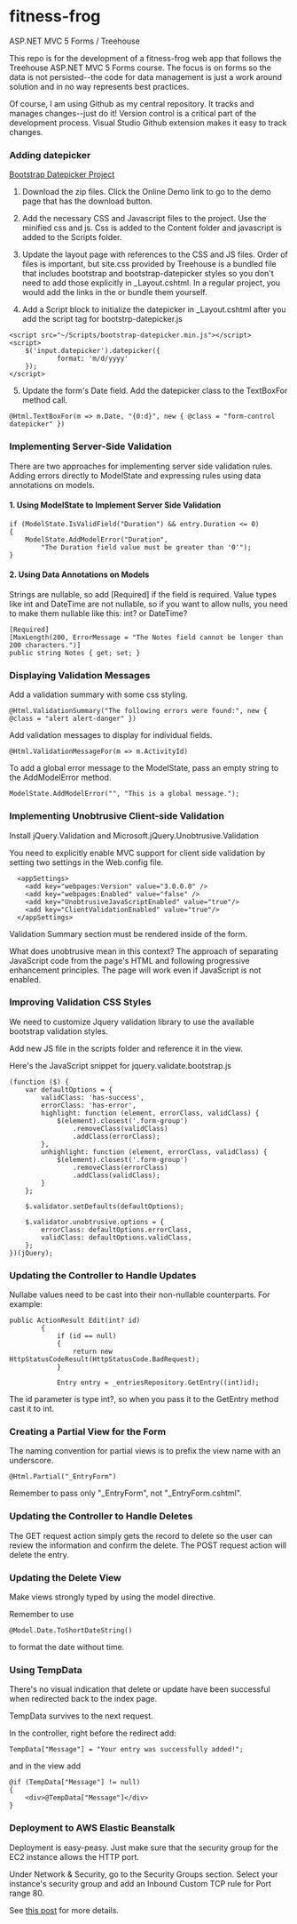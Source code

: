 # fitness-frog
ASP.NET MVC 5 Forms / Treehouse

This repo is for the development of a fitness-frog web app that follows the Treehouse ASP.NET MVC 5 Forms course. The focus is on forms so the data is not persisted--the code for data management is just a work around solution and in no way represents best practices.

Of course, I am using Github as my central repository. It tracks and manages changes--just do it! Version control is a critical part of the development process. Visual Studio Github extension makes it easy to track changes.


### Adding datepicker

[Bootstrap Datepicker Project](https://bootstrap-datepicker.readthedocs.io/en/latest/)

1. Download the zip files. Click the Online Demo link to go to the demo page that has the download button.  

2. Add the necessary CSS and Javascript files to the project. Use the minified css and js. Css is added to the Content folder and javascript is added to the Scripts folder.

3. Update the layout page with references to the CSS and JS files. Order of files is important, but site.css provided by Treehouse is a bundled file that includes bootstrap and bootstrap-datepicker styles so you don't need to add those explicitly in _Layout.cshtml. In a regular project, you would add the links in the <head> or bundle them yourself.

4. Add a Script block to initialize the datepicker in _Layout.cshtml after you add the script tag for bootstrp-datepicker.js

```
<script src="~/Scripts/bootstrap-datepicker.min.js"></script>
<script>
	$('input.datepicker').datepicker({
			format: 'm/d/yyyy'
	});
</script>
```

5. Update the form's Date field. Add the datepicker class to the TextBoxFor method call.

```
@Html.TextBoxFor(m => m.Date, "{0:d}", new { @class = "form-control datepicker" })
```

### Implementing Server-Side Validation

There are two approaches for implementing server side validation rules. Adding errors directly to ModelState and expressing rules using data annotations on models.

#### 1. Using ModelState to Implement Server Side Validation

```
if (ModelState.IsValidField("Duration") && entry.Duration <= 0)
{
	ModelState.AddModelError("Duration", 
		"The Duration field value must be greater than '0'");
}
```

#### 2. Using Data Annotations on Models

Strings are nullable, so add [Required] if the field is required. Value types like int and DateTime are not nullable, so if you want to allow nulls, you need to make them nullable like this: int? or DateTime?

```
[Required]
[MaxLength(200, ErrorMessage = "The Notes field cannot be longer than 200 characters.")]
public string Notes { get; set; }
```

### Displaying Validation Messages

Add a validation summary with some css styling.
```
@Html.ValidationSummary("The following errors were found:", new { @class = "alert alert-danger" })
```

Add validation messages to display for individual fields.
```
@Html.ValidationMessageFor(m => m.ActivityId)
```
To add a global error message to the ModelState, pass an empty string
to the AddModelError method.

```
ModelState.AddModelError("", "This is a global message.");
```

### Implementing Unobtrusive Client-side Validation

Install jQuery.Validation and Microsoft.jQuery.Unobtrusive.Validation

You need to explicitly enable MVC support for client side validation by setting two settings in the Web.config file.

```
  <appSettings>
    <add key="webpages:Version" value="3.0.0.0" />
    <add key="webpages:Enabled" value="false" />
    <add key="UnobtrusiveJavaScriptEnabled" value="true"/>
    <add key="ClientValidationEnabled" value="true"/>
  </appSettings>
```
Validation Summary section must be rendered inside of the form.

What does unobtrusive mean in this context?  The approach of separating JavaScript code from the page's HTML and following progressive enhancement principles. The page will work even if JavaScript is not enabled.

### Improving Validation CSS Styles

We need to customize Jquery validation library to use the available bootstrap validation styles.

Add new JS file in the scripts folder and reference it in the view.

Here's the JavaScript snippet for jquery.validate.bootstrap.js

``` 
(function ($) {
    var defaultOptions = {
        validClass: 'has-success',
        errorClass: 'has-error',
        highlight: function (element, errorClass, validClass) {
            $(element).closest('.form-group')
                .removeClass(validClass)
                .addClass(errorClass);
        },
        unhighlight: function (element, errorClass, validClass) {
            $(element).closest('.form-group')
                .removeClass(errorClass)
                .addClass(validClass);
        }
    };

    $.validator.setDefaults(defaultOptions);

    $.validator.unobtrusive.options = {
        errorClass: defaultOptions.errorClass,
        validClass: defaultOptions.validClass,
    };
})(jQuery);
```

### Updating the Controller to Handle Updates

Nullabe values need to be cast into their non-nullable counterparts. For example:

```
public ActionResult Edit(int? id)
        {
            if (id == null)
            {
                return new HttpStatusCodeResult(HttpStatusCode.BadRequest);
            }

            Entry entry = _entriesRepository.GetEntry((int)id);
```
The id parameter is type int?, so when you pass it to the GetEntry method cast it to int.

### Creating a Partial View for the Form

The naming convention for partial views is to prefix the view name with an underscore.

```
@Html.Partial("_EntryForm")
```
Remember to pass only "_EntryForm", not "_EntryForm.cshtml".

### Updating the Controller to Handle Deletes

The GET request action simply gets the record to delete so the user can review the information and confirm the delete. The POST request action will delete the entry.

### Updating the Delete View

Make views strongly typed by using the model directive.

Remember to use 

```
@Model.Date.ToShortDateString()
```
to format the date without time.

### Using TempData

There's no visual indication that delete or update have been successful when redirected back to the index page.

TempData survives to the next request.

In the controller, right before the redirect add:

```
TempData["Message"] = "Your entry was successfully added!";
```
and in the view add
```
@if (TempData["Message"] != null)
{
    <div>@TempData["Message"]</div>
}
```

### Deployment to AWS Elastic Beanstalk

Deployment is easy-peasy. Just make sure that the security group for the EC2 instance allows the HTTP port. 

Under Network & Security, go to the Security Groups section. Select your instance's security group and add an Inbound Custom TCP rule for Port range 80.

See [this post](http://serverfault.com/questions/356598/why-cant-i-reach-my-amazon-ec2-instance-via-its-elastic-ip-address) for more details.
